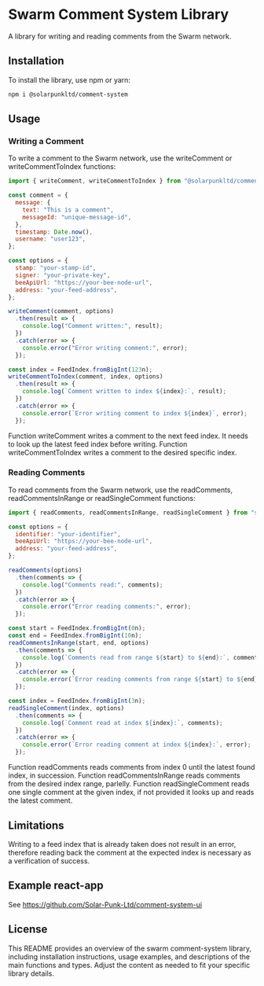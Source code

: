 # Swarm Comment System Library

A library for writing and reading comments from the Swarm network.

## Installation

To install the library, use npm or yarn:

```bash
npm i @solarpunkltd/comment-system
```

## Usage

### Writing a Comment

To write a comment to the Swarm network, use the writeComment or writeCommentToIndex functions:

```javascript
import { writeComment, writeCommentToIndex } from "@solarpunkltd/comment-system";

const comment = {
  message: {
    text: "This is a comment",
    messageId: "unique-message-id",
  },
  timestamp: Date.now(),
  username: "user123",
};

const options = {
  stamp: "your-stamp-id",
  signer: "your-private-key",
  beeApiUrl: "https://your-bee-node-url",
  address: "your-feed-address",
};

writeComment(comment, options)
  .then(result => {
    console.log("Comment written:", result);
  })
  .catch(error => {
    console.error("Error writing comment:", error);
  });

const index = FeedIndex.fromBigInt(123n);
writeCommentToIndex(comment, index, options)
  .then(result => {
    console.log(`Comment written to index ${index}:`, result);
  })
  .catch(error => {
    console.error(`Error writing comment to index ${index}`, error);
  });
```

Function writeComment writes a comment to the next feed index. It needs to look up the latest feed index before writing.
Function writeCommentToIndex writes a comment to the desired specific index.

### Reading Comments

To read comments from the Swarm network, use the readComments, readCommentsInRange or readSingleComment functions:

```javascript
import { readComments, readCommentsInRange, readSingleComment } from "swarm-comment-system";

const options = {
  identifier: "your-identifier",
  beeApiUrl: "https://your-bee-node-url",
  address: "your-feed-address",
};

readComments(options)
  .then(comments => {
    console.log("Comments read:", comments);
  })
  .catch(error => {
    console.error("Error reading comments:", error);
  });

const start = FeedIndex.fromBigInt(0n);
const end = FeedIndex.fromBigInt(10n);
readCommentsInRange(start, end, options)
  .then(comments => {
    console.log(`Comments read from range ${start} to ${end}:`, comments);
  })
  .catch(error => {
    console.error(`Error reading comments from range ${start} to ${end}:`, error);
  });

const index = FeedIndex.fromBigInt(3n);
readSingleComment(index, options)
  .then(comments => {
    console.log(`Comment read at index ${index}:`, comments);
  })
  .catch(error => {
    console.error(`Error reading comment at index ${index}:`, error);
  });
```

Function readComments reads comments from index 0 until the latest found index, in succession. Function
readCommentsInRange reads comments from the desired index range, parlelly. Function readSingleComment reads one single
comment at the given index, if not provided it looks up and reads the latest comment.

## Limitations

Writing to a feed index that is already taken does not result in an error, therefore reading back the comment at the
expected index is necessary as a verification of success.

## Example react-app

See https://github.com/Solar-Punk-Ltd/comment-system-ui

## License

This README provides an overview of the swarm comment-system library, including installation instructions, usage
examples, and descriptions of the main functions and types. Adjust the content as needed to fit your specific library
details.
